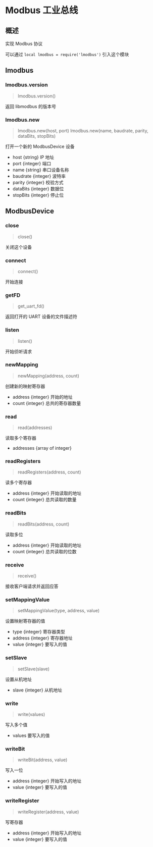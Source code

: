 # Modbus 工业总线

## 概述

实现 Modbus 协议

可以通过 `local lmodbus = require('lmodbus')` 引入这个模块

## lmodbus

### lmodbus.version

> lmodbus.version()

返回 libmodbus 的版本号

### lmodbus.new

> lmodbus.new(host, port)
> lmodbus.new(name, baudrate, parity, dataBits, stopBits)

打开一个新的 ModbusDevice 设备

- host {string} IP 地址
- port {integer} 端口
- name {string} 串口设备名称
- baudrate {integer} 波特率
- parity {integer} 校验方式
- dataBits {integer} 数据位
- stopBits {integer} 停止位

## ModbusDevice

### close

> close()

关闭这个设备

### connect

> connect()

开始连接

### getFD

> get_uart_fd()

返回打开的 UART 设备的文件描述符

### listen

> listen()

开始侦听请求

### newMapping

> newMapping(address, count)

创建新的映射寄存器

- address {integer} 开始的地址
- count {integer} 总共的寄存器数量

### read

> read(addresses)

读取多个寄存器

- addresses {array of integer}

### readRegisters

> readRegisters(address, count)

读多个寄存器

- address {integer} 开始读取的地址
- count {integer} 总共读取的数量

### readBits

> readBits(address, count)

读取多位

- address {integer} 开始读取的地址
- count {integer} 总共读取的位数

### receive

> receive()

接收客户端请求并返回应答

### setMappingValue

> setMappingValue(type, address, value)

设置映射寄存器的值

- type {integer} 寄存器类型
- address {integer} 寄存器地址
- value {integer} 要写入的值

### setSlave

> setSlave(slave)

设置从机地址

- slave {integer} 从机地址

### write

> write(values)

写入多个值

- values 要写入的值

### writeBit

> writeBit(address, value)

写入一位

- address {integer} 开始写入的地址
- value {integer} 要写入的值

### writeRegister

> writeRegister(address, value)

写寄存器

- address {integer} 开始写入的地址
- value {integer} 要写入的值
